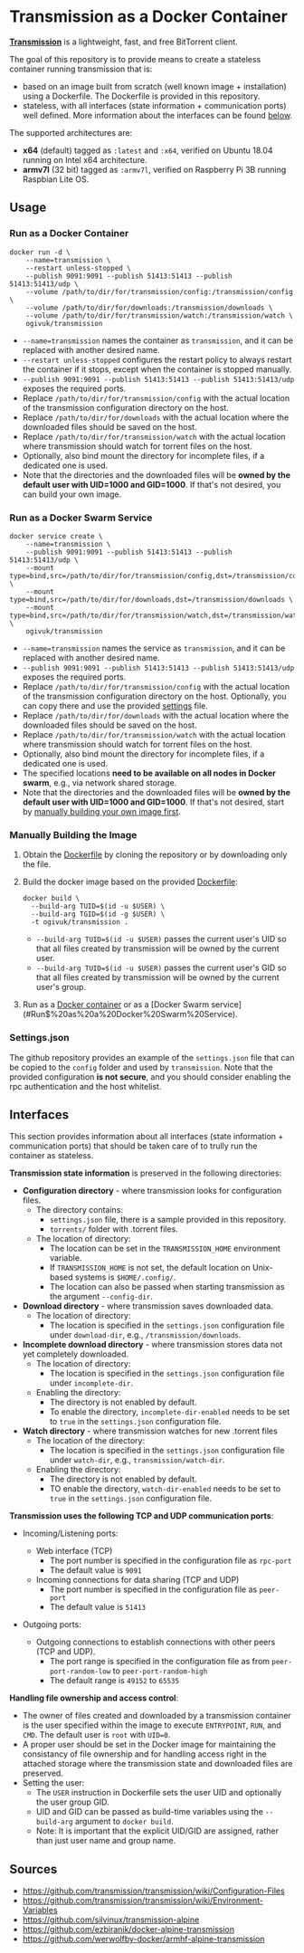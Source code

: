 # Transmission as a Docker Container

[**Transmission**](https://transmissionbt.com/) is a lightweight, fast, and free BitTorrent client.

The goal of this repository is to provide means to create a stateless container running transmission that is:

* based on an image built from scratch (well known image + installation) using a Dockerfile. The Dockerfile is provided in this repository.
* stateless, with all interfaces (state information + communication ports) well defined. More information about the interfaces can be found [below](#Interfaces).

The supported architectures are:

* **x64** (default) tagged as `:latest` and `:x64`, verified on Ubuntu 18.04 running on Intel x64 architecture.
* **armv7l** (32 bit) tagged as `:armv7l`, verified on Raspberry Pi 3B running Raspbian Lite OS.

## Usage

### Run as a Docker Container

```shell
docker run -d \
    --name=transmission \
    --restart unless-stopped \
    --publish 9091:9091 --publish 51413:51413 --publish 51413:51413/udp \
    --volume /path/to/dir/for/transmission/config:/transmission/config \
    --volume /path/to/dir/for/downloads:/transmission/downloads \
    --volume /path/to/dir/for/transmission/watch:/transmission/watch \
    ogivuk/transmission
```

* `--name=transmission` names the container as `transmission`, and it can be replaced with another desired name.
* `--restart unless-stopped` configures the restart policy to always restart the container if it stops, except when the container is stopped manually.
* `--publish 9091:9091 --publish 51413:51413 --publish 51413:51413/udp` exposes the required ports.
* Replace `/path/to/dir/for/transmission/config` with the actual location of the transmission configuration directory on the host.
* Replace `/path/to/dir/for/downloads` with the actual location where the downloaded files should be saved on the host.
* Replace `/path/to/dir/for/transmission/watch` with the actual location where transmission should watch for torrent files on the host.
* Optionally, also bind mount the directory for incomplete files, if a dedicated one is used.
* Note that the directories and the downloaded files will be **owned by the default user with UID=1000 and GID=1000**. If that's not desired, you can build your own image.

### Run as a Docker Swarm Service

```shell
docker service create \
    --name=transmission \
    --publish 9091:9091 --publish 51413:51413 --publish 51413:51413/udp \
    --mount type=bind,src=/path/to/dir/for/transmission/config,dst=/transmission/config \
    --mount type=bind,src=/path/to/dir/for/downloads,dst=/transmission/downloads \
    --mount type=bind,src=/path/to/dir/for/transmission/watch,dst=/transmission/watch \
    ogivuk/transmission
```

* `--name=transmission` names the service as `transmission`, and it can be replaced with another desired name.
* `--publish 9091:9091 --publish 51413:51413 --publish 51413:51413/udp` exposes the required ports.
* Replace `/path/to/dir/for/transmission/config` with the actual location of the transmission configuration directory on the host. Optionally, you can copy there and use the provided [settings](settings.json) file.
* Replace `/path/to/dir/for/downloads` with the actual location where the downloaded files should be saved on the host.
* Replace `/path/to/dir/for/transmission/watch` with the actual location where transmission should watch for torrent files on the host.
* Optionally, also bind mount the directory for incomplete files, if a dedicated one is used.
* The specified locations **need to be available on all nodes in Docker swarm**, e.g., via network shared storage.
* Note that the directories and the downloaded files will be **owned by the default user with UID=1000 and GID=1000**. If that's not desired, start by [manually building your own image first](#Manually%20Building%20the%20Image).

### Manually Building the Image

1. Obtain the [Dockerfile](Dockerfile) by cloning the repository or by downloading only the file.
2. Build the docker image based on the provided [Dockerfile](Dockerfile):

    ```shell
    docker build \
      --build-arg TUID=$(id -u $USER) \
      --build-arg TGID=$(id -g $USER) \
      -t ogivuk/transmission .
    ```

    * `--build-arg TUID=$(id -u $USER)` passes the current user's UID so that all files created by transmission will be owned by the current user.
    * `--build-arg TUID=$(id -u $USER)` passes the current user's GID so that all files created by transmission will be owned by the current user's group.
3. Run as a [Docker container](#Run$%20as%20a%20Docker%20Container) or as a [Docker Swarm service](#Run$%20as%20a%20Docker%20Swarm%20Service).

### Settings.json

The github repository provides an example of the `settings.json` file that can be copied to the `config` folder and used by `transmission`. Note that the provided configuration **is not secure**, and you should consider enabling the rpc authentication and the host whitelist.

## Interfaces

This section provides information about all interfaces (state information + communication ports) that should be taken care of to trully run the container as stateless.

**Transmission state information** is preserved in the following directories:

* **Configuration directory** - where transmission looks for configuration files.
  * The directory contains:
    * `settings.json` file, there is a sample provided in this repository.
    * `torrents/` folder with .torrent files.
  * The location of directory:
    * The location can be set in the `TRANSMISSION_HOME` environment variable.
    * If `TRANSMISSION_HOME` is not set, the default location on Unix-based systems is `$HOME/.config/`.
    * The location can also be passed when starting transmission as the argument `--config-dir`.
* **Download directory** - where transmission saves downloaded data.
  * The location of directory:
    * The location is specified in the `settings.json` configuration file under `download-dir`, e.g., `/transmission/downloads`.
* **Incomplete download directory** - where transmission stores data not yet completely downloaded.
  * The location of directory:
    * The location is specified in the `settings.json` configuration file under `incomplete-dir`.
  * Enabling the directory:
    * The directory is not enabled by default.
    * To enable the directory, `incomplete-dir-enabled` needs to be set to `true` in the `settings.json` configuration file.
* **Watch directory** - where transmission watches for new .torrent files
  * The location of the directory:
    * The location is specified in the `settings.json` configuration file under `watch-dir`, e.g., `transmission/watch-dir`.
  * Enabling the directory:
    * The directory is not enabled by default.
    * TO enable the directory, `watch-dir-enabled` needs to be set to `true` in the `settings.json` configuration file.

**Transmission uses the following TCP and UDP communication ports**:

* Incoming/Listening ports:
  * Web interface (TCP)
    * The port number is specified in the configuration file as `rpc-port`
    * The default value is `9091`
  * Incoming connections for data sharing (TCP and UDP)
    * The port number is specified in the configuration file as `peer-port`
    * The default value is `51413`

* Outgoing ports:
  * Outgoing connections to establish connections with other peers (TCP and UDP).
    * The port range is specified in the configuration file as from `peer-port-random-low` to `peer-port-random-high`
    * The default range is `49152` to `65535`

**Handling file ownership and access control**:

* The owner of files created and downloaded by a transmission container is the user specified within the image to execute `ENTRYPOINT`, `RUN`, and `CMD`. The default user is `root` with `UID=0`.
* A proper user should be set in the Docker image for maintaining the consistancy of file ownership and for handling access right in the attached storage where the transmission state and downloaded files are preserved.
* Setting the user:
  * The `USER` instruction in Dockerfile sets the user UID and optionally the user group GID.
  * UID and GID can be passed as build-time variables using the `--build-arg` argument to `docker build`.
  * Note: It is important that the explicit UID/GID are assigned, rather than just user name and group name.

## Sources

* https://github.com/transmission/transmission/wiki/Configuration-Files
* https://github.com/transmission/transmission/wiki/Environment-Variables
* https://github.com/silvinux/transmission-alpine
* https://github.com/ezbiranik/docker-alpine-transmission
* https://github.com/werwolfby-docker/armhf-alpine-transmission
